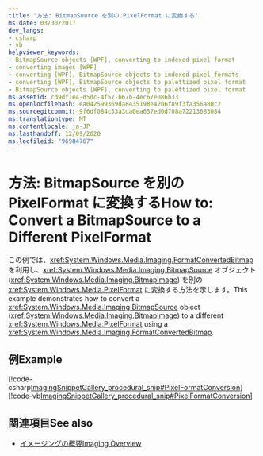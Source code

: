 ```yaml
---
title: '方法: BitmapSource を別の PixelFormat に変換する'
ms.date: 03/30/2017
dev_langs:
- csharp
- vb
helpviewer_keywords:
- BitmapSource objects [WPF], converting to indexed pixel format
- converting images [WPF]
- converting [WPF], BitmapSource objects to indexed pixel formats
- converting [WPF], BitmapSource objects to palettized pixel format
- BitmapSource objects [WPF], converting to palettized pixel format
ms.assetid: cd9df1e4-d5dc-4f57-b67b-4ec67e086b33
ms.openlocfilehash: ea042599369da8435198e4206f89f3fa356a80c2
ms.sourcegitcommit: 9f6df084c53a3da0ea657ed0d708a72213683084
ms.translationtype: MT
ms.contentlocale: ja-JP
ms.lasthandoff: 12/09/2020
ms.locfileid: "96984767"
---
```

# <a name="how-to-convert-a-bitmapsource-to-a-different-pixelformat"></a><span data-ttu-id="39e9a-102">方法: BitmapSource を別の PixelFormat に変換する</span><span class="sxs-lookup"><span data-stu-id="39e9a-102">How to: Convert a BitmapSource to a Different PixelFormat</span></span>
<span data-ttu-id="39e9a-103">この例では、<xref:System.Windows.Media.Imaging.FormatConvertedBitmap> を利用し、<xref:System.Windows.Media.Imaging.BitmapSource> オブジェクト (<xref:System.Windows.Media.Imaging.BitmapImage>) を別の <xref:System.Windows.Media.PixelFormat> に変換する方法を示します。</span><span class="sxs-lookup"><span data-stu-id="39e9a-103">This example demonstrates how to convert a <xref:System.Windows.Media.Imaging.BitmapSource> object (<xref:System.Windows.Media.Imaging.BitmapImage>) to a different <xref:System.Windows.Media.PixelFormat> using a <xref:System.Windows.Media.Imaging.FormatConvertedBitmap>.</span></span>  
  
## <a name="example"></a><span data-ttu-id="39e9a-104">例</span><span class="sxs-lookup"><span data-stu-id="39e9a-104">Example</span></span>  
 [!code-csharp[ImagingSnippetGallery_procedural_snip#PixelFormatConversion](~/samples/snippets/csharp/VS_Snippets_Wpf/ImagingSnippetGallery_procedural_snip/CSharp/PixelFormatsExample.cs#pixelformatconversion)]
 [!code-vb[ImagingSnippetGallery_procedural_snip#PixelFormatConversion](~/samples/snippets/visualbasic/VS_Snippets_Wpf/ImagingSnippetGallery_procedural_snip/VB/PixelFormatsExample.vb#pixelformatconversion)]  
  
## <a name="see-also"></a><span data-ttu-id="39e9a-105">関連項目</span><span class="sxs-lookup"><span data-stu-id="39e9a-105">See also</span></span>

- [<span data-ttu-id="39e9a-106">イメージングの概要</span><span class="sxs-lookup"><span data-stu-id="39e9a-106">Imaging Overview</span></span>](imaging-overview.md)
